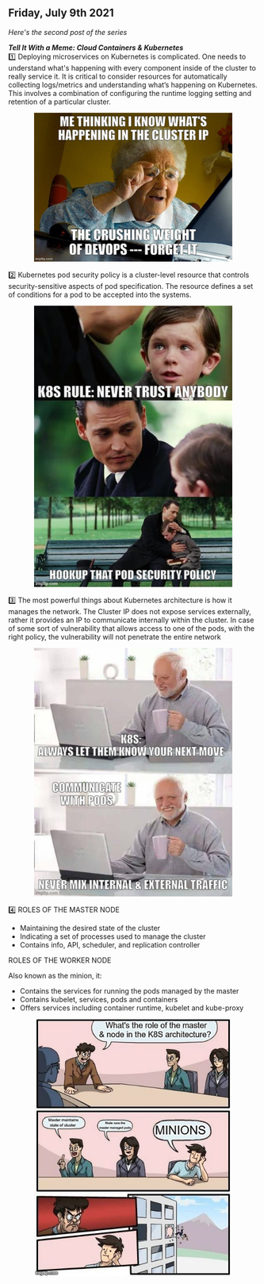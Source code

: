
## Friday, July 9th 2021

*Here's the second post of the series*<br>

***Tell It With a Meme: Cloud Containers & Kubernetes***<br>
:one:
Deploying microservices on Kubernetes is complicated. One needs to understand what's happening with every component inside of the cluster to really service it. It is critical to consider resources for automatically collecting logs/metrics and understanding what’s happening on Kubernetes. This involves a combination of configuring the runtime logging setting and retention of a particular cluster.

<p align="center">
<img src = "img/1a.jpg" width = 400>
</p>

:two:
Kubernetes pod security policy is a cluster-level resource that controls security-sensitive aspects of pod specification. The resource defines a set of conditions for a pod to be accepted into the systems.

<p align="center">
<img src = "img/2a.jpg" width = 400>
</p>

:three:
The most powerful things about Kubernetes architecture is how it manages the network. The Cluster IP does not expose services externally, rather it provides an IP to communicate internally within the cluster. In case of some sort of vulnerability that allows access to one of the pods, with the right policy, the vulnerability will not penetrate the entire network

<p align="center">
<img src = "img/3a.jpg" width = 400>
</p>

:four:
ROLES OF THE MASTER NODE

- Maintaining the desired state of the cluster
- Indicating a set of processes used to manage the cluster
- Contains info, API, scheduler, and replication controller

ROLES OF THE WORKER NODE

Also known as the minion, it:
- Contains the services for running the pods managed by the master
- Contains kubelet, services, pods and containers
- Offers services including container runtime, kubelet and kube-proxy

<p align="center">
<img src = "img/4.jpg" width = 400>
</p>
